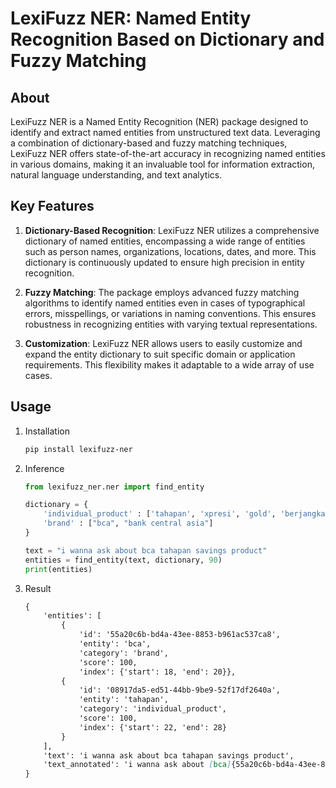 # **LexiFuzz NER: Named Entity Recognition Based on Dictionary and Fuzzy Matching**

## **About**
LexiFuzz NER is a Named Entity Recognition (NER) package designed to identify and extract named entities from unstructured text data. Leveraging a combination of dictionary-based and fuzzy matching techniques, LexiFuzz NER offers state-of-the-art accuracy in recognizing named entities in various domains, making it an invaluable tool for information extraction, natural language understanding, and text analytics.

## **Key Features**

1. **Dictionary-Based Recognition**: LexiFuzz NER utilizes a comprehensive dictionary of named entities, encompassing a wide range of entities such as person names, organizations, locations, dates, and more. This dictionary is continuously updated to ensure high precision in entity recognition.

2. **Fuzzy Matching**: The package employs advanced fuzzy matching algorithms to identify named entities even in cases of typographical errors, misspellings, or variations in naming conventions. This ensures robustness in recognizing entities with varying textual representations.

3. **Customization**: LexiFuzz NER allows users to easily customize and expand the entity dictionary to suit specific domain or application requirements. This flexibility makes it adaptable to a wide array of use cases.

## Usage
1. Installation
    ```sh
    pip install lexifuzz-ner
    ```
2. Inference
    ```py
    from lexifuzz_ner.ner import find_entity

    dictionary = {
        'individual_product' : ['tahapan', 'xpresi', 'gold', 'berjangka'],
        'brand' : ["bca", "bank central asia"]
    }

    text = "i wanna ask about bca tahapan savings product"
    entities = find_entity(text, dictionary, 90)
    print(entities)
    ```

3. Result
    ```md
    {
        'entities': [
            {
                'id': '55a20c6b-bd4a-43ee-8853-b961ac537ca8',
                'entity': 'bca',
                'category': 'brand',
                'score': 100,
                'index': {'start': 18, 'end': 20}},
            {
                'id': '08917da5-ed51-44bb-9be9-52f17df2640a',
                'entity': 'tahapan',
                'category': 'individual_product',
                'score': 100,
                'index': {'start': 22, 'end': 28}
            }
        ],
        'text': 'i wanna ask about bca tahapan savings product',
        'text_annotated': 'i wanna ask about [bca]{55a20c6b-bd4a-43ee-8853-b961ac537ca8} [tahapan]{08917da5-ed51-44bb-9be9-52f17df2640a} savings product'
    }
    ```